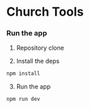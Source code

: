 # Church Tools

</details>

### Run the app

1. Repository clone

2. Install the deps

```bash
npm install
```

3. Run the app

```bash
npm run dev
```
